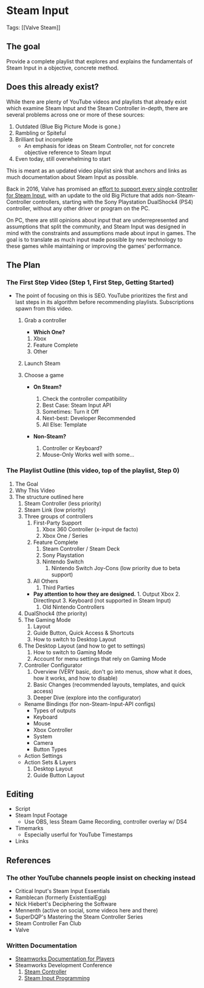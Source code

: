 # Steam Input
Tags: [[Valve Steam]]
## The goal
Provide a complete playlist that explores and explains the fundamentals of Steam Input in a objective, concrete method.

## Does this already exist?

While there are plenty of YouTube videos and playlists that already exist which examine Steam Input and the Steam Controller in-depth, there are several problems across one or more of these sources:

1. Outdated 
	(Blue Big Picture Mode is gone.)
1. Rambling or Spiteful
1. Brilliant but incomplete
	- An emphasis for ideas on Steam Controller, not for concrete objective reference to Steam Input
1. Even today, still overwhelming to start

This is meant as an updated video playlist sink that anchors and links as much documentation about Steam Input as possible.

Back in 2016, Valve has promised an [effort to support every single controller for Steam Input](https://youtu.be/7l4SiAiKqqk), with an update to the old Big Picture that adds non-Steam-Controller controllers, starting with the Sony Playstation DualShock4 (PS4) controller, without any other driver or program on the PC.

On PC, there are still opinions about input that are underrepresented and assumptions that split the community, and Steam Input was designed in mind with the constraints and assumptions made about input in games. The goal is to translate as much input made possible by new technology to these games while maintaining or improving the games' performance.

## The Plan

### The First Step Video (Step 1, First Step, Getting Started)
  - The point of focusing on this is SEO. YouTube prioritizes the first and last steps in its algorithm before recommending playlists. Subscriptions spawn from this video.
	1. Grab a controller
		- __Which One?__
		1. Xbox
		1. Feature Complete
		1. Other
	1. Launch Steam
	1. Choose a game

		- __On Steam?__
			1. Check the controller compatibility
			1. Best Case: Steam Input API
			1. Sometimes: Turn it Off
			1. Next-best: Developer Recommended
			1. All Else: Template
       
		- __Non-Steam?__
			1. Controller or Keyboard?
			1. Mouse-Only Works well with some...
### The Playlist Outline (this video, top of the playlist, Step 0)
1. The Goal
1. Why This Video
1. The structure outlined here
	1. Steam Controller (less priority)
	1. Steam Link (low priority)
	1. Three groups of controllers
		1. First-Party Support
			1. Xbox 360 Controller (x-input de facto)
			1. Xbox One /  Series
		1. Feature Complete
			1. Steam Controller / Steam Deck
			1. Sony Playstation
			1. Nintendo Switch 
				1. Nintendo Switch Joy-Cons (low priority due to beta support)
		1. All Others
			1. Third Parties
     	- __Pay attention to how they are designed.__
				1. Output Xbox
				2. DirectInput
				3. Keyboard (not supported in Steam Input)
			1. Old Nintendo Controllers
	1. DualShock4 (the priority)
	1. The Gaming Mode
		1. Layout
		1. Guide Button, Quick Access & Shortcuts
		1. How to switch to Desktop Layout
	1. The Desktop Layout (and how to get to settings)
		1. How to switch to Gaming Mode
		1. Account for menu settings that rely on Gaming Mode
	1. Controller Configurator
		1. Overview (VERY basic, don't go into menus, show what it does, how it works, and how to disable)
 		1. Basic Changes (recommended layouts, templates, and quick access)
		1. Deeper Dive (explore into the configurator)
      - Rename Bindings (for non-Steam-Input-API configs)
   		- Types of outputs
        - Keyboard
        - Mouse
        - Xbox Controller
        - System
        - Camera
   		- Button Types
      - Action Settings
      - Action Sets & Layers
		1. Desktop Layout
 		1. Guide Button Layout

## Editing

- Script
- Steam Input Footage
	- Use OBS, less Steam Game Recording, controller overlay w/ DS4
- Timemarks
	- Especially userful for YouTube Timestamps
- Links

## References

### The other YouTube channels people insist on checking instead

- Critical Input's Steam Input Essentials
- Ramblecan (formerly ExistentialEgg)
- Nick Hiebert's Deciphering the Software
- Mennenth (active on social, some videos here and there)
- SuperDQP's Mastering the Steam Controller Series
- Steam Controller Fan Club
- Valve

### Written Documentation

- [Steamworks Documentation for Players](https://partner.steamgames.com/doc/features/steam_controller/getting_started_for_players)
- Steamworks Development Conference
	1. [Steam Controller](https://youtu.be/7l4SiAiKqqk)
  1. [Steam Input Programming](https://youtu.be/UfN5WK7OzU8])
